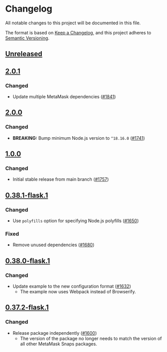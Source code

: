 # Changelog
All notable changes to this project will be documented in this file.

The format is based on [Keep a Changelog](https://keepachangelog.com/en/1.0.0/),
and this project adheres to [Semantic Versioning](https://semver.org/spec/v2.0.0.html).

## [Unreleased]

## [2.0.1]
### Changed
- Update multiple MetaMask dependencies ([#1841](https://github.com/MetaMask/snaps/pull/1841))

## [2.0.0]
### Changed
- **BREAKING:** Bump minimum Node.js version to `^18.16.0` ([#1741](https://github.com/MetaMask/snaps/pull/1741))

## [1.0.0]
### Changed
- Initial stable release from main branch ([#1757](https://github.com/MetaMask/snaps/pull/1757))

## [0.38.1-flask.1]
### Changed
- Use `polyfills` option for specifying Node.js polyfills ([#1650](https://github.com/MetaMask/snaps/pull/1650))

### Fixed
- Remove unused dependencies ([#1680](https://github.com/MetaMask/snaps/pull/1680))

## [0.38.0-flask.1]
### Changed
- Update example to the new configuration format ([#1632](https://github.com/MetaMask/snaps/pull/1632))
  - The example now uses Webpack instead of Browserify.

## [0.37.2-flask.1]
### Changed
- Release package independently ([#1600](https://github.com/MetaMask/snaps/pull/1600))
  - The version of the package no longer needs to match the version of all other
    MetaMask Snaps packages.

[Unreleased]: https://github.com/MetaMask/snaps/compare/@metamask/core-signer-example-snap@2.0.1...HEAD
[2.0.1]: https://github.com/MetaMask/snaps/compare/@metamask/core-signer-example-snap@2.0.0...@metamask/core-signer-example-snap@2.0.1
[2.0.0]: https://github.com/MetaMask/snaps/compare/@metamask/core-signer-example-snap@1.0.0...@metamask/core-signer-example-snap@2.0.0
[1.0.0]: https://github.com/MetaMask/snaps/compare/@metamask/core-signer-example-snap@0.38.1-flask.1...@metamask/core-signer-example-snap@1.0.0
[0.38.1-flask.1]: https://github.com/MetaMask/snaps/compare/@metamask/core-signer-example-snap@0.38.0-flask.1...@metamask/core-signer-example-snap@0.38.1-flask.1
[0.38.0-flask.1]: https://github.com/MetaMask/snaps/compare/@metamask/core-signer-example-snap@0.37.2-flask.1...@metamask/core-signer-example-snap@0.38.0-flask.1
[0.37.2-flask.1]: https://github.com/MetaMask/snaps/releases/tag/@metamask/core-signer-example-snap@0.37.2-flask.1
